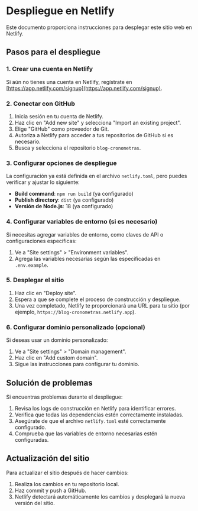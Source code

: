 # Despliegue en Netlify

Este documento proporciona instrucciones para desplegar este sitio web en Netlify.

## Pasos para el despliegue

### 1. Crear una cuenta en Netlify

Si aún no tienes una cuenta en Netlify, regístrate en [https://app.netlify.com/signup](https://app.netlify.com/signup).

### 2. Conectar con GitHub

1. Inicia sesión en tu cuenta de Netlify.
2. Haz clic en "Add new site" y selecciona "Import an existing project".
3. Elige "GitHub" como proveedor de Git.
4. Autoriza a Netlify para acceder a tus repositorios de GitHub si es necesario.
5. Busca y selecciona el repositorio `blog-cronometras`.

### 3. Configurar opciones de despliegue

La configuración ya está definida en el archivo `netlify.toml`, pero puedes verificar y ajustar lo siguiente:

- **Build command**: `npm run build` (ya configurado)
- **Publish directory**: `dist` (ya configurado)
- **Versión de Node.js**: 18 (ya configurado)

### 4. Configurar variables de entorno (si es necesario)

Si necesitas agregar variables de entorno, como claves de API o configuraciones específicas:

1. Ve a "Site settings" > "Environment variables".
2. Agrega las variables necesarias según las especificadas en `.env.example`.

### 5. Desplegar el sitio

1. Haz clic en "Deploy site".
2. Espera a que se complete el proceso de construcción y despliegue.
3. Una vez completado, Netlify te proporcionará una URL para tu sitio (por ejemplo, `https://blog-cronometras.netlify.app`).

### 6. Configurar dominio personalizado (opcional)

Si deseas usar un dominio personalizado:

1. Ve a "Site settings" > "Domain management".
2. Haz clic en "Add custom domain".
3. Sigue las instrucciones para configurar tu dominio.

## Solución de problemas

Si encuentras problemas durante el despliegue:

1. Revisa los logs de construcción en Netlify para identificar errores.
2. Verifica que todas las dependencias estén correctamente instaladas.
3. Asegúrate de que el archivo `netlify.toml` esté correctamente configurado.
4. Comprueba que las variables de entorno necesarias estén configuradas.

## Actualización del sitio

Para actualizar el sitio después de hacer cambios:

1. Realiza los cambios en tu repositorio local.
2. Haz commit y push a GitHub.
3. Netlify detectará automáticamente los cambios y desplegará la nueva versión del sitio. 